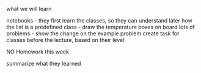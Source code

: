 what we will learn

notebooks
    - they first learn the classes, so they can understand later how the list is a predefined class
    - draw the temperature boxes on board
lots of problems
    - show the change on the example problem
create task for classes before the lecture, based on their level

NO Homework this week

summarize what they learned